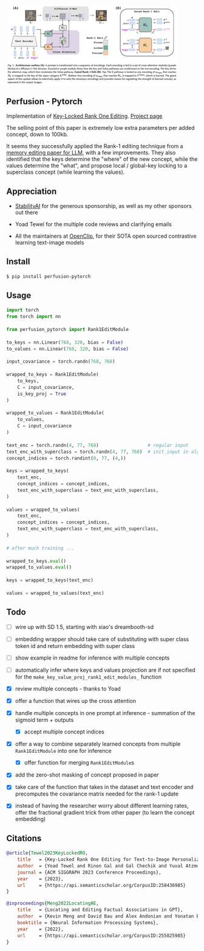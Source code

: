 <img src="./key-locked-rank-1-editing.png" width="450px"></img>

## Perfusion - Pytorch

Implementation of <a href="https://arxiv.org/abs/2305.01644">Key-Locked Rank One Editing</a>. <a href="https://research.nvidia.com/labs/par/Perfusion/">Project page</a>

The selling point of this paper is extremely low extra parameters per added concept, down to 100kb.

It seems they successfully applied the Rank-1 editing technique from a <a href="https://arxiv.org/abs/2202.05262">memory editing paper for LLM</a>, with a few improvements. They also identified that the keys determine the "where" of the new concept, while the values determine the "what", and propose local / global-key locking to a superclass concept (while learning the values).

## Appreciation

- <a href="https://stability.ai/">StabilityAI</a> for the generous sponsorship, as well as my other sponsors out there

- Yoad Tewel for the multiple code reviews and clarifying emails

- All the maintainers at <a href="https://github.com/mlfoundations/open_clip">OpenClip</a>, for their SOTA open sourced contrastive learning text-image models

## Install

```bash
$ pip install perfusion-pytorch
```

## Usage

```python
import torch
from torch import nn

from perfusion_pytorch import Rank1EditModule

to_keys = nn.Linear(768, 320, bias = False)
to_values = nn.Linear(768, 320, bias = False)

input_covariance = torch.randn(768, 768)

wrapped_to_keys = Rank1EditModule(
    to_keys,
    C = input_covariance,
    is_key_proj = True
)

wrapped_to_values = Rank1EditModule(
    to_values,
    C = input_covariance
)

text_enc = torch.randn(4, 77, 768)                  # regular input
text_enc_with_superclass = torch.randn(4, 77, 768)  # init_input in algorithm 1, for key-locking
concept_indices = torch.randint(0, 77, (4,))

keys = wrapped_to_keys(
    text_enc,
    concept_indices = concept_indices,
    text_enc_with_superclass = text_enc_with_superclass,
)

values = wrapped_to_values(
    text_enc,
    concept_indices = concept_indices,
    text_enc_with_superclass = text_enc_with_superclass,
)

# after much training ...

wrapped_to_keys.eval()
wrapped_to_values.eval()

keys = wrapped_to_keys(text_enc)

values = wrapped_to_values(text_enc)

```

## Todo

- [ ] wire up with SD 1.5, starting with xiao's dreambooth-sd
- [ ] embedding wrapper should take care of substituting with super class token id and return embedding with super class
- [ ] show example in readme for inference with multiple concepts
- [ ] automatically infer where keys and values projection are if not specified for the `make_key_value_proj_rank1_edit_modules_` function

- [x] review multiple concepts - thanks to Yoad
- [x] offer a function that wires up the cross attention
- [x] handle multiple concepts in one prompt at inference - summation of the sigmoid term + outputs
    - [x] accept multiple concept indices
- [x] offer a way to combine separately learned concepts from multiple `Rank1EditModule` into one for inference
    - [x] offer function for merging `Rank1EditModule`s
- [x] add the zero-shot masking of concept proposed in paper
- [x] take care of the function that takes in the dataset and text encoder and precomputes the covariance matrix needed for the rank-1 update
- [x] instead of having the researcher worry about different learning rates, offer the fractional gradient trick from other paper (to learn the concept embedding)

## Citations

```bibtex
@article{Tewel2023KeyLockedRO,
    title   = {Key-Locked Rank One Editing for Text-to-Image Personalization},
    author  = {Yoad Tewel and Rinon Gal and Gal Chechik and Yuval Atzmon},
    journal = {ACM SIGGRAPH 2023 Conference Proceedings},
    year    = {2023},
    url     = {https://api.semanticscholar.org/CorpusID:258436985}
}
```

```bibtex
@inproceedings{Meng2022LocatingAE,
    title   = {Locating and Editing Factual Associations in GPT},
    author  = {Kevin Meng and David Bau and Alex Andonian and Yonatan Belinkov},
    booktitle = {Neural Information Processing Systems},
    year    = {2022},
    url     = {https://api.semanticscholar.org/CorpusID:255825985}
}
```

